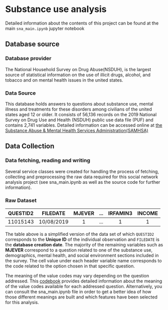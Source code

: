 # Substance use analysis

Detailed information about the contents of this project can be found at the main `sna_main.ipynb` jupyter notebook

## Database source

### Database provider

The National Household Survey on Drug Abuse(NSDUH), is the largest source of statistical information on the use of 
illicit drugs, alcohol, and tobacco and on mental health issues in the united states.


### Data Source

This database holds answers to questions about substance use, mental illness and treatments for these disorders among 
civilians of the united states aged 12 or older. It consists of 56,136 records on the 2019 National Survey on Drug Use 
and Health (NSDUH) public use data file (PUF) and contains 2,741 variables. Detailed information can be accessed online 
at [the Substance Abuse & Mental Health Services Administration(SAMHSA)](https://datafiles.samhsa.gov/)

## Data Collection

### Data fetching, reading and writing

Several service classes were created for handling the process of fetching, collecting and preprocessing the raw data 
required for this social network analysis project (see sna_main.ipynb as well as the source code
for further information).

### Raw Dataset

|QUESTID2|FILEDATE|MJEVER|...|IRFAMIN3|INCOME|
|:---:|:---:|:---:|:---:|:---:|:---:|
|11015143|10/08/2019|1|...|1|1|

The table above is a simplified version of the data set of which `QUESTID2` corresponds to the **Unique ID** of the 
individual observation and `FILEDATE` is the **database creation date**. The majority of the remaining variables such 
as **MJEVER** correspond to a question related to one of the substance use, demographics, mental health, and social 
environment sections included in the survey. The cell value under each header variable name corresponds to the code 
related to the option chosen in that specific question. 

The meaning of the value codes may vary depending on the question addressed. This [codebook](https://www.datafiles.samhsa.gov/sites/default/files/field-uploads-protected/studies/NSDUH-2019/NSDUH-2019-datasets/NSDUH-2019-DS0001/NSDUH-2019-DS0001-info/NSDUH-2019-DS0001-info-codebook.pdf) provides detailed information 
about the meaning of the value codes available for each addressed question. Alternatively, you can consult the 
sna_main.ipynb file in order to get a better idea of how those different meanings are built and which features have been selected for this analysis.
